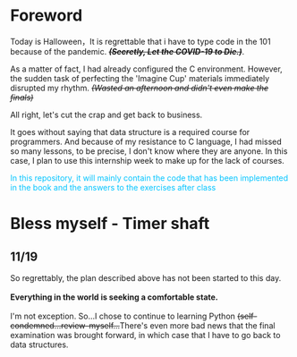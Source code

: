 # Foreword

Today is Halloween，It is regrettable that i have to type code in the 101 because of the pandemic.  ~~***(Secretly, Let the COVID-19 to Die.)***~~.

As a matter of fact, I had already configured the C environment. However, the sudden task of perfecting the 'Imagine Cup' materials immediately disrupted my rhythm. ~~*(Wasted an afternoon and didn't even make the finals)*~~

All right, let's cut the crap and get back to business.

It goes without saying that data structure is a required course for programmers. And because of my resistance to C language, I had missed so many lessons, to be precise, I don't know where they are  anyone. In this case, I plan to use this internship week to make up for the lack of courses.


<span style="color: #00c4ff; ">
In this repository, it will mainly contain the code that has been implemented in the book and the answers to the exercises after class
</span>



# Bless myself - Timer shaft
## 11/19

So regrettably, the plan described above has not been started to this day.
\
\
**Everything in the world  is seeking a comfortable state.** 
\
\
I'm not exception.
So...I chose to  continue to learning Python ~~(self-condemned...review-myself...~~There's even more bad news that the final examination was brought forward, in which case that I have to go back to data structures.

